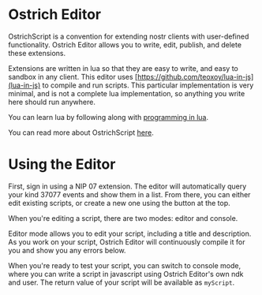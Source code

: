 # Ostrich Editor

OstrichScript is a convention for extending nostr clients with user-defined functionality.
Ostrich Editor allows you to write, edit, publish, and delete these extensions.

Extensions are written in lua so that they are easy to write, and easy to sandbox in any client.
This editor uses [https://github.com/teoxoy/lua-in-js](lua-in-js) to compile and run scripts.
This particular implementation is very minimal, and is not a complete lua implementation, so
anything you write here should run anywhere.

You can learn lua by following along with [programming in lua](https://www.lua.org/pil/contents.html).

You can read more about OstrichScript [here](https://github.com/coracle-social/ostrich-script-js).

# Using the Editor

First, sign in using a NIP 07 extension. The editor will automatically query your kind 37077
events and show them in a list. From there, you can either edit existing scripts, or create a
new one using the button at the top.

When you're editing a script, there are two modes: editor and console.

Editor mode allows you to edit your script, including a title and description. As you work on your
script, Ostrich Editor will continuously compile it for you and show you any errors below.

When you're ready to test your script, you can switch to console mode, where you can write a script
in javascript using Ostrich Editor's own ndk and user. The return value of your script will be available
as `myScript`.
